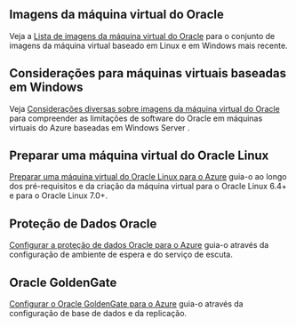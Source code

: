 

## <a name="oracle-virtual-machine-images"></a>Imagens da máquina virtual do Oracle
Veja a [Lista de imagens da máquina virtual do Oracle](../articles/virtual-machines/linux/classic/oracle-images.md?toc=%2fazure%2fvirtual-machines%2flinux%2fclassic%2ftoc.json) para o conjunto de imagens da máquina virtual baseado em Linux e em Windows mais recente.

## <a name="considerations-for-windows-based-virtual-machines"></a>Considerações para máquinas virtuais baseadas em Windows
Veja [Considerações diversas sobre imagens da máquina virtual do Oracle](../articles/virtual-machines/windows/classic/oracle-considerations.md?toc=%2fazure%2fvirtual-machines%2fwindows%2fclassic%2ftoc.json) para compreender as limitações de software do Oracle em máquinas virtuais do Azure baseadas em Windows Server .

## <a name="prepare-an-oracle-linux-virtual-machine"></a>Preparar uma máquina virtual do Oracle Linux
[Preparar uma máquina virtual do Oracle Linux para o Azure](../articles/virtual-machines/linux/oracle-create-upload-vhd.md?toc=%2fazure%2fvirtual-machines%2flinux%2ftoc.json) guia-o ao longo dos pré-requisitos e da criação da máquina virtual para o Oracle Linux 6.4+ e para o Oracle Linux 7.0+.

## <a name="oracle-data-guard"></a>Proteção de Dados Oracle
[Configurar a proteção de dados Oracle para o Azure](../articles/virtual-machines/windows/classic/configure-oracle-data-guard.md?toc=%2fazure%2fvirtual-machines%2fwindows%2fclassic%2ftoc.json) guia-o através da configuração de ambiente de espera e do serviço de escuta.

## <a name="oracle-goldengate"></a>Oracle GoldenGate
[Configurar o Oracle GoldenGate para o Azure](../articles/virtual-machines/windows/classic/configure-oracle-goldengate.md?toc=%2fazure%2fvirtual-machines%2fwindows%2fclassic%2ftoc.json) guia-o através da configuração de base de dados e da replicação.


